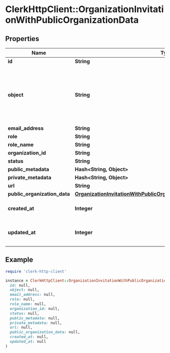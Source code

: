 # ClerkHttpClient::OrganizationInvitationWithPublicOrganizationData

## Properties

| Name | Type | Description | Notes |
| ---- | ---- | ----------- | ----- |
| **id** | **String** |  | [optional] |
| **object** | **String** | String representing the object&#39;s type. Objects of the same type share the same value.  | [optional] |
| **email_address** | **String** |  | [optional] |
| **role** | **String** |  | [optional] |
| **role_name** | **String** |  | [optional] |
| **organization_id** | **String** |  | [optional] |
| **status** | **String** |  | [optional] |
| **public_metadata** | **Hash&lt;String, Object&gt;** |  | [optional] |
| **private_metadata** | **Hash&lt;String, Object&gt;** |  | [optional] |
| **url** | **String** |  | [optional] |
| **public_organization_data** | [**OrganizationInvitationWithPublicOrganizationDataPublicOrganizationData**](OrganizationInvitationWithPublicOrganizationDataPublicOrganizationData.md) |  | [optional] |
| **created_at** | **Integer** | Unix timestamp of creation. | [optional] |
| **updated_at** | **Integer** | Unix timestamp of last update. | [optional] |

## Example

```ruby
require 'clerk-http-client'

instance = ClerkHttpClient::OrganizationInvitationWithPublicOrganizationData.new(
  id: null,
  object: null,
  email_address: null,
  role: null,
  role_name: null,
  organization_id: null,
  status: null,
  public_metadata: null,
  private_metadata: null,
  url: null,
  public_organization_data: null,
  created_at: null,
  updated_at: null
)
```

